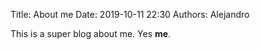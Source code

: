 Title: About me
Date: 2019-10-11 22:30
Authors: Alejandro


This is a super blog about me. Yes **me**.

